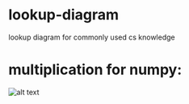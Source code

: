 # lookup-diagram
lookup diagram for commonly used cs knowledge



# multiplication for numpy:

![alt text](https://raw.githubusercontent.com/moenova/lookup-diagram/master/numpy_mul.png)
